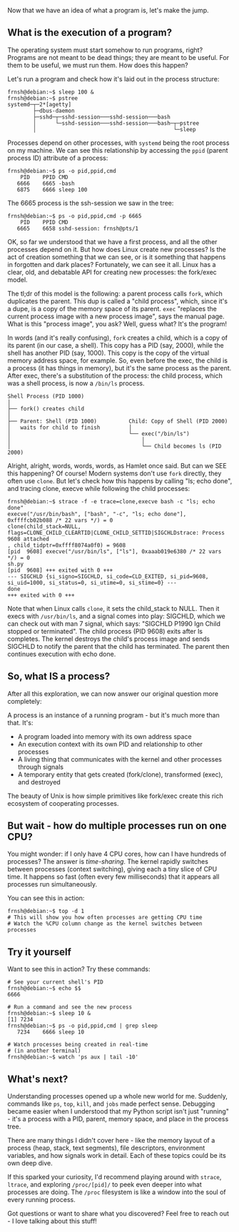

Now that we have an idea of what a program is, let's make the jump.

## What is the execution of a program?

The operating system must start somehow to run programs, right? Programs are not meant to be dead things; they are meant to be useful. For them to be useful, we must run them. How does this happen?

Let's run a program and check how it's laid out in the process structure:

```
frnsh@debian:~$ sleep 100 &
frnsh@debian:~$ pstree
systemd─┬─2*[agetty]
        ├─dbus-daemon
        ├─sshd─┬─sshd-session───sshd-session───bash
        │      └─sshd-session───sshd-session───bash─┬─pstree
        │                                           └─sleep
```

Processes depend on other processes, with `systemd` being the root process on my machine. We can see this relationship by accessing the `ppid` (parent process ID) attribute of a process:

```
frnsh@debian:~$ ps -o pid,ppid,cmd
    PID    PPID CMD
   6666    6665 -bash
   6875    6666 sleep 100
```

The 6665 process is the ssh-session we saw in the tree:

```
frnsh@debian:~$ ps -o pid,ppid,cmd -p 6665
    PID    PPID CMD
   6665    6658 sshd-session: frnsh@pts/1
```

OK, so far we understood that we have a first process, and all the other processes depend on it. But how does Linux create new processes? Is the act of creation something that we can see, or is it something that happens in forgotten and dark places? Fortunately, we can see it all. Linux has a clear, old, and debatable API for creating new processes: the fork/exec model.

The tl;dr of this model is the following: a parent process calls `fork`, which duplicates the parent. This dup is called a "child process", which, since it's a dupe, is a copy of the memory space of its parent. `exec` "replaces the current process image with a new process image", says the manual page. What is this "process image", you ask? Well, guess what? It's the program!

In words (and it's really confusing), `fork` creates a child, which is a copy of its parent (in our case, a shell). This copy has a PID (say, 2000), while the shell has another PID (say, 1000). This copy is the copy of the virtual memory address space, for example. So, even before the exec, the child is a process (it has things in memory), but it's the same process as the parent. After exec, there's a substitution of the process: the child process, which was a shell process, is now a `/bin/ls` process.

```
Shell Process (PID 1000)
│
├── fork() creates child
│
├── Parent: Shell (PID 1000)          Child: Copy of Shell (PID 2000)
│   waits for child to finish         │
│                                     └── exec("/bin/ls")
│                                         │
│                                         └── Child becomes ls (PID 2000)
```

Alright, alright, words, words, words, as Hamlet once said. But can we SEE this happening? Of course! Modern systems don't use `fork` directly, they often use `clone`. But let's check how this happens by calling "ls; echo done", and tracing clone, execve while following the child processes:

```
frnsh@debian:~$ strace -f -e trace=clone,execve bash -c "ls; echo done"
execve("/usr/bin/bash", ["bash", "-c", "ls; echo done"], 0xffffcb02b088 /* 22 vars */) = 0
clone(child_stack=NULL, flags=CLONE_CHILD_CLEARTID|CLONE_CHILD_SETTID|SIGCHLDstrace: Process 9608 attached
, child_tidptr=0xffff8074a0f0) = 9608
[pid  9608] execve("/usr/bin/ls", ["ls"], 0xaaab019e6380 /* 22 vars */) = 0
sh.py
[pid  9608] +++ exited with 0 +++
--- SIGCHLD {si_signo=SIGCHLD, si_code=CLD_EXITED, si_pid=9608, si_uid=1000, si_status=0, si_utime=0, si_stime=0} ---
done
+++ exited with 0 +++
```

Note that when Linux calls `clone`, it sets the child_stack to NULL. Then it execs with `/usr/bin/ls`, and a signal comes into play: SIGCHLD, which we can check out with man 7 signal, which says: "SIGCHLD P1990 Ign Child stopped or terminated". The child process (PID 9608) exits after ls completes. The kernel destroys the child's process image and sends SIGCHLD to notify the parent that the child has terminated. The parent then continues execution with echo done.

## So, what IS a process?

After all this exploration, we can now answer our original question more completely:

A process is an instance of a running program - but it's much more than that. It's:
- A program loaded into memory with its own address space
- An execution context with its own PID and relationship to other processes
- A living thing that communicates with the kernel and other processes through signals
- A temporary entity that gets created (fork/clone), transformed (exec), and destroyed

The beauty of Unix is how simple primitives like fork/exec create this rich ecosystem of cooperating processes.

## But wait - how do multiple processes run on one CPU?

You might wonder: if I only have 4 CPU cores, how can I have hundreds of processes? The answer is *time-sharing*. The kernel rapidly switches between processes (context switching), giving each a tiny slice of CPU time. It happens so fast (often every few milliseconds) that it appears all processes run simultaneously.

You can see this in action:

```
frnsh@debian:~$ top -d 1
# This will show you how often processes are getting CPU time
# Watch the %CPU column change as the kernel switches between processes
```

## Try it yourself

Want to see this in action? Try these commands:

```
# See your current shell's PID
frnsh@debian:~$ echo $$
6666

# Run a command and see the new process
frnsh@debian:~$ sleep 10 &
[1] 7234
frnsh@debian:~$ ps -o pid,ppid,cmd | grep sleep
   7234    6666 sleep 10

# Watch processes being created in real-time
# (in another terminal)
frnsh@debian:~$ watch 'ps aux | tail -10'
```

## What's next?

Understanding processes opened up a whole new world for me. Suddenly, commands like `ps`, `top`, `kill`, and `jobs` made perfect sense. Debugging became easier when I understood that my Python script isn't just "running" - it's a process with a PID, parent, memory space, and place in the process tree.

There are many things I didn't cover here - like the memory layout of a process (heap, stack, text segments), file descriptors, environment variables, and how signals work in detail. Each of these topics could be its own deep dive.

If this sparked your curiosity, I'd recommend playing around with `strace`, `ltrace`, and exploring `/proc/[pid]/` to peek even deeper into what processes are doing. The `/proc` filesystem is like a window into the soul of every running process.

Got questions or want to share what you discovered? Feel free to reach out - I love talking about this stuff!
